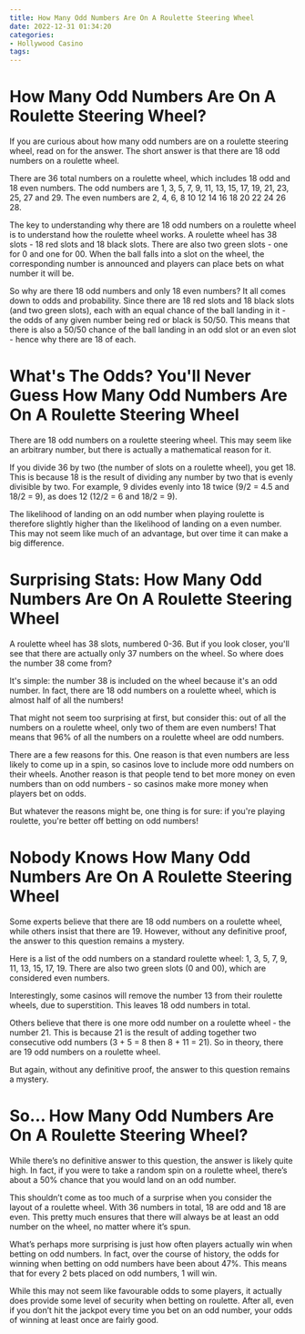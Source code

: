 ```yaml
---
title: How Many Odd Numbers Are On A Roulette Steering Wheel
date: 2022-12-31 01:34:20
categories:
- Hollywood Casino
tags:
---
```



#  How Many Odd Numbers Are On A Roulette Steering Wheel?

If you are curious about how many odd numbers are on a roulette steering wheel, read on for the answer. The short answer is that there are 18 odd numbers on a roulette wheel.

There are 36 total numbers on a roulette wheel, which includes 18 odd and 18 even numbers. The odd numbers are 1, 3, 5, 7, 9, 11, 13, 15, 17, 19, 21, 23, 25, 27 and 29. The even numbers are 2, 4, 6, 8 10 12 14 16 18 20 22 24 26 28.

The key to understanding why there are 18 odd numbers on a roulette wheel is to understand how the roulette wheel works. A roulette wheel has 38 slots - 18 red slots and 18 black slots. There are also two green slots - one for 0 and one for 00. When the ball falls into a slot on the wheel, the corresponding number is announced and players can place bets on what number it will be.

So why are there 18 odd numbers and only 18 even numbers? It all comes down to odds and probability. Since there are 18 red slots and 18 black slots (and two green slots), each with an equal chance of the ball landing in it - the odds of any given number being red or black is 50/50. This means that there is also a 50/50 chance of the ball landing in an odd slot or an even slot - hence why there are 18 of each.

#  What's The Odds? You'll Never Guess How Many Odd Numbers Are On A Roulette Steering Wheel

There are 18 odd numbers on a roulette steering wheel. This may seem like an arbitrary number, but there is actually a mathematical reason for it.

If you divide 36 by two (the number of slots on a roulette wheel), you get 18. This is because 18 is the result of dividing any number by two that is evenly divisible by two. For example, 9 divides evenly into 18 twice (9/2 = 4.5 and 18/2 = 9), as does 12 (12/2 = 6 and 18/2 = 9).

The likelihood of landing on an odd number when playing roulette is therefore slightly higher than the likelihood of landing on a even number. This may not seem like much of an advantage, but over time it can make a big difference.

#  Surprising Stats: How Many Odd Numbers Are On A Roulette Steering Wheel

A roulette wheel has 38 slots, numbered 0-36. But if you look closer, you'll see that there are actually only 37 numbers on the wheel. So where does the number 38 come from?

It's simple: the number 38 is included on the wheel because it's an odd number. In fact, there are 18 odd numbers on a roulette wheel, which is almost half of all the numbers!

That might not seem too surprising at first, but consider this: out of all the numbers on a roulette wheel, only two of them are even numbers! That means that 96% of all the numbers on a roulette wheel are odd numbers.

There are a few reasons for this. One reason is that even numbers are less likely to come up in a spin, so casinos love to include more odd numbers on their wheels. Another reason is that people tend to bet more money on even numbers than on odd numbers - so casinos make more money when players bet on odds.

But whatever the reasons might be, one thing is for sure: if you're playing roulette, you're better off betting on odd numbers!

#  Nobody Knows How Many Odd Numbers Are On A Roulette Steering Wheel

Some experts believe that there are 18 odd numbers on a roulette wheel, while others insist that there are 19. However, without any definitive proof, the answer to this question remains a mystery.

Here is a list of the odd numbers on a standard roulette wheel: 1, 3, 5, 7, 9, 11, 13, 15, 17, 19. There are also two green slots (0 and 00), which are considered even numbers.

Interestingly, some casinos will remove the number 13 from their roulette wheels, due to superstition. This leaves 18 odd numbers in total.

Others believe that there is one more odd number on a roulette wheel - the number 21. This is because 21 is the result of adding together two consecutive odd numbers (3 + 5 = 8 then 8 + 11 = 21). So in theory, there are 19 odd numbers on a roulette wheel.

But again, without any definitive proof, the answer to this question remains a mystery.

#  So… How Many Odd Numbers Are On A Roulette Steering Wheel?

While there’s no definitive answer to this question, the answer is likely quite high. In fact, if you were to take a random spin on a roulette wheel, there’s about a 50% chance that you would land on an odd number.

This shouldn’t come as too much of a surprise when you consider the layout of a roulette wheel. With 36 numbers in total, 18 are odd and 18 are even. This pretty much ensures that there will always be at least an odd number on the wheel, no matter where it’s spun.

What’s perhaps more surprising is just how often players actually win when betting on odd numbers. In fact, over the course of history, the odds for winning when betting on odd numbers have been about 47%. This means that for every 2 bets placed on odd numbers, 1 will win.

While this may not seem like favourable odds to some players, it actually does provide some level of security when betting on roulette. After all, even if you don’t hit the jackpot every time you bet on an odd number, your odds of winning at least once are fairly good.
